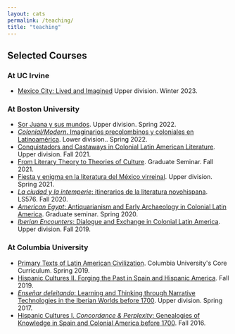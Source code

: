 ```yaml
---
layout: cats
permalink: /teaching/
title: "teaching"
---
```


## Selected Courses

### At UC Irvine
  - [Mexico City: Lived and Imagined]() Upper division. Winter 2023.

### At Boston University
- [Sor Juana y sus mundos](https://ddhcg.xyz/sorjuana/). Upper division. Spring 2022.
- [*Colonial/Modern*. Imaginarios precolombinos y coloniales en Latinoamérica](https://dhcg.xyz/colonial-modern/#!index.md). Lower division.. Spring 2022. 
- [Conquistadors and Castaways in Colonial Latin American Literature](https://dhcg.xyz/ls452/). Upper division. Fall 2021. 
- [From Literary Theory to Theories of Culture](https://dhcg.xyz/theory/). Graduate Seminar. Fall 2021.
- [Fiesta y enigma en la literatura del México virreinal](dhcg.xyz/novohispana). Upper division. Spring 2021.
- [*La ciudad y la intemperie*: itinerarios de la literatura novohispana](). LS576. Fall 2020.
- [*American Egypt*: Antiquarianism and Early Archaeology in Colonial Latin America](https://sites.bu.edu/american-egypt/). Graduate seminar. Spring 2020. 
- [*Iberian Encounters*: Dialogue and Exchange in Colonial Latin America](https://hipomenes.github.io/iberian-encounters/#!index.md). Upper division. Fall 2019.

### At Columbia University 
- [Primary Texts of Latin American Civilization](). Columbia University's Core Curriculum. Spring 2019.
- [Hispanic Cultures II. Forging the Past in Spain and Hispanic America](). Fall 2019.
- [*Enseñar deleitando*: Learning and Thinking through Narrative Technologies in the Iberian Worlds before 1700](). Upper division. Spring 2017.
- [Hispanic Cultures I. *Concordance & Perplexity*: Genealogies of Knowledge in Spain and Colonial America before 1700](). Fall 2016.
